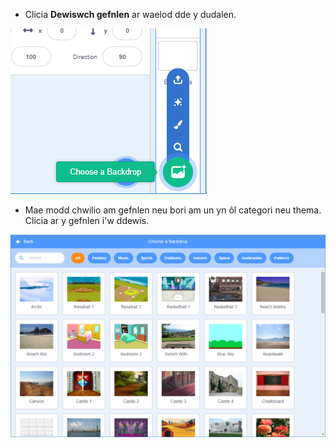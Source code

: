 + Clicia **Dewiswch gefnlen** ar waelod dde y dudalen.

![sgrinlun](images/stage-choose.png)

+ Mae modd chwilio am gefnlen neu bori am un yn ôl categori neu thema. Clicia ar y gefnlen i'w ddewis.

![sgrinlun](images/backdrop.png)